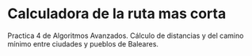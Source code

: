 # Calculadora de la ruta mas corta
Practica 4 de Algoritmos Avanzados. Cálculo de distancias y del camino mínimo entre ciudades y pueblos de Baleares.
